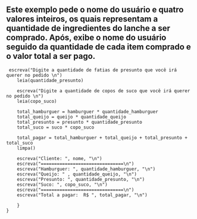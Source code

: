 ## Este exemplo pede o nome do usuário e quatro valores inteiros, os quais representam a quantidade de ingredientes do lanche a ser comprado. Após, exibe o nome do usuário seguido da quantidade de cada item comprado e o valor total a ser pago. 

	 escreva("Digite a quantidade de fatias de presunto que você irá querer no pedido \n")
	    leia(quantidade_presunto)
	    
	    escreva("Digite a quantidade de copos de suco que você irá querer no pedido \n")
	    leia(copo_suco)
	    
	    total_hamburguer = hamburguer * quantidade_hamburguer
	    total_queijo = queijo * quantidade_queijo
	    total_presunto = presunto * quantidade_presunto
	    total_suco = suco * copo_suco
	    
	    total_pagar = total_hamburguer + total_queijo + total_presunto + total_suco
	    limpa()
	    
	    escreva("Cliente: ", nome, "\n")
		escreva("===============================\n")
		escreva("Hamburguer: ", quantidade_hamburguer, "\n")
		escreva("Queijo: " , quantidade_queijo, "\n")
		escreva("Presunto: ", quantidade_presunto, "\n")
		escreva("Suco: ", copo_suco, "\n")
		escreva("===============================\n")
		escreva("Total a pagar:  R$ ", total_pagar, "\n")
	  
		}
	}

